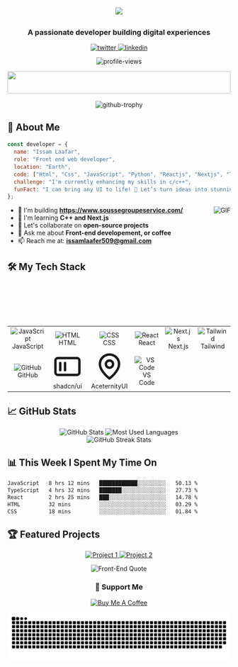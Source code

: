 <h1 align="center">
  <img src="https://readme-typing-svg.herokuapp.com/?lines=Hello,+There!+👋;This+is+Issam Laafar....;Nice+to+meet+you!&center=true&size=30">
</h1>

<h3 align="center">A passionate developer building digital experiences</h3>

<p align="center">
  <a href="https://x.com/issam_laafar" target="_blank">
    <img src="https://img.shields.io/twitter/follow/yourusername?logo=twitter&style=for-the-badge" alt="twitter" />
  </a>
  <a href="https://www.linkedin.com/in/laafar-issam-978767267/" target="_blank">
    <img src="https://img.shields.io/badge/LinkedIn-0077B5?style=for-the-badge&logo=linkedin&logoColor=white" alt="linkedin" />
  </a>
</p>

<!-- Profile views counter -->
<p align="center">
  <img src="https://komarev.com/ghpvc/?username=yourusername&label=Profile%20views&color=0e75b6&style=flat" alt="profile-views">
</p>

<!-- Wave animation -->
<img width="100%" height="50" src="https://i.imgur.com/dBaSKWF.gif" />

<p align="center">
  <img src="https://github-profile-trophy.vercel.app/?username=yourusername&theme=algolia&no-frame=true&row=1&&margin-w=20&no-bg=true" alt="github-trophy" />
</p>

## 🚀 About Me
```javascript
const developer = {
  name: "Issam Laafar",
  role: "Front end web developer",
  location: "Earth",
  code: ["Html", "Css", "JavaScript", "Python", "Reactjs", "Nextjs", "Tailwindcss"],
  challenge: "I'm currently enhancing my skills in c/c++",
  funFact: "I can bring any UI to life! 🚀 Let’s turn ideas into stunning interfaces."
};
```

<img align="right" height="270px" alt="GIF" src="https://i.pinimg.com/originals/e4/26/70/e426702edf874b181aced1e2fa5c6cde.gif" />

- 🔭 I'm building **https://www.soussegroupeservice.com/**
- 🌱 I'm learning **C++ and Next.js**
- 👯 Let's collaborate on **open-source projects**
- 💬 Ask me about **Front-end developement, or coffee**
- 📫 Reach me at: **issamlaafer509@gmail.com**

## 🛠️ My Tech Stack

<table align="center">
  <tr>
    <td align="center" width="96">
      <img src="https://techstack-generator.vercel.app/js-icon.svg" alt="JavaScript" width="65" height="65" />
      <br>JavaScript
    </td>
    <td align="center" width="96">
      <img src="https://cdn.jsdelivr.net/gh/devicons/devicon/icons/html5/html5-original.svg" alt="HTML" width="65" height="65" />
      <br>HTML
    </td>
    <td align="center" width="96">
      <img src="https://cdn.jsdelivr.net/gh/devicons/devicon/icons/css3/css3-original.svg" alt="CSS" width="65" height="65" />
      <br>CSS
    </td>
    <td align="center" width="96">
      <img src="https://techstack-generator.vercel.app/react-icon.svg" alt="React" width="65" height="65" />
      <br>React
    </td>
    <td align="center" width="96">
      <img src="https://cdn.jsdelivr.net/gh/devicons/devicon/icons/nextjs/nextjs-original.svg" alt="Next.js" width="65" height="65" />
      <br>Next.js
    </td>
    <td align="center" width="96">
      <img src="https://cdn.jsdelivr.net/gh/devicons/devicon/icons/tailwindcss/tailwindcss-plain.svg" alt="Tailwind" width="65" height="65" />
      <br>Tailwind
    </td>
  </tr>
  <tr>
    <td align="center" width="96">
      <img src="https://techstack-generator.vercel.app/github-icon.svg" alt="GitHub" width="65" height="65" />
      <br>GitHub
    </td>
    <td align="center" width="96">
      <svg xmlns="http://www.w3.org/2000/svg" width="65" height="65" viewBox="0 0 24 24" fill="none" stroke="currentColor" stroke-width="2" stroke-linecap="round" stroke-linejoin="round"><path d="M2 17V7a2 2 0 0 1 2-2h16a2 2 0 0 1 2 2v10a2 2 0 0 1-2 2H4a2 2 0 0 1-2-2Z"></path><path d="M6 9v6"></path><path d="M10 9v6"></path></svg>
      <br>shadcn/ui
    </td>
    <td align="center" width="96">
      <svg xmlns="http://www.w3.org/2000/svg" width="65" height="65" viewBox="0 0 24 24" fill="none" stroke="currentColor" stroke-width="2" stroke-linecap="round" stroke-linejoin="round"><path d="M20 10c0 6-8 12-8 12s-8-6-8-12a8 8 0 0 1 16 0Z"></path><circle cx="12" cy="10" r="3"></circle></svg>
      <br>AceternityUI
    </td>
    <td align="center" width="96">
      <img src="https://cdn.jsdelivr.net/gh/devicons/devicon/icons/vscode/vscode-original.svg" alt="VS Code" width="65" height="65" />
      <br>VS Code
    </td>
  </tr>
</table>

## 📈 GitHub Stats

<div align="center">
  <img width="49%" height="195px" src="https://github-readme-stats.vercel.app/api?username=yourusername&show_icons=true&count_private=true&hide_border=true&title_color=00b3ff&icon_color=00b4ff&text_color=c9d1d9&bg_color=0d1117" alt="GitHub Stats" /> 
  <img width="41%" height="195px" src="https://github-readme-stats.vercel.app/api/top-langs/?username=yourusername&layout=compact&hide_border=true&title_color=00b3ff&text_color=00b4ff&bg_color=0d1117" alt="Most Used Languages" />
</div>

<div align="center">
  <img height="180em" src="https://github-readme-streak-stats.herokuapp.com/?user=yourusername&theme=blueberry_duo&hide_border=true&background=0D1117&stroke=0000" alt="GitHub Streak Stats" />
</div>

## 📊 This Week I Spent My Time On

<!--START_SECTION:waka-->
```text
JavaScript   8 hrs 12 mins   ████████████░░░░░░░░░   50.13 % 
TypeScript   4 hrs 32 mins   ███████░░░░░░░░░░░░░░   27.73 % 
React        2 hrs 25 mins   ███░░░░░░░░░░░░░░░░░░   14.78 % 
HTML         32 mins         ░░░░░░░░░░░░░░░░░░░░░   03.29 % 
CSS          18 mins         ░░░░░░░░░░░░░░░░░░░░░   01.84 % 
```
<!--END_SECTION:waka-->

## 🏆 Featured Projects

<p align="center">
  <a href="https://github.com/yourusername/project1">
    <img width="49%" src="https://github-readme-stats.vercel.app/api/pin/?username=yourusername&repo=project1&theme=react&bg_color=0D1117&hide_border=true" alt="Project 1" />
  </a>
  <a href="https://github.com/yourusername/project2">
    <img width="49%" src="https://github-readme-stats.vercel.app/api/pin/?username=yourusername&repo=project2&theme=react&bg_color=0D1117&hide_border=true" alt="Project 2" />
  </a>
</p>



<div align="center">
  <img src="https://quotes-github-readme.vercel.app/api?type=horizontal&theme=tokyonight&quote=The%20best%20UI%20is%20the%20one%20you%20don’t%20notice." alt="Front-End Quote"/>
</div>


<h3 align="center">💖 Support Me</h3>
<p align="center">
  <a href="https://www.buymeacoffee.com/yourusername" target="_blank">
    <img src="https://cdn.buymeacoffee.com/buttons/v2/default-yellow.png" alt="Buy Me A Coffee" height="50px">
  </a>
</p>

<div align="center">
  <img src="https://raw.githubusercontent.com/platane/snk/output/github-contribution-grid-snake-dark.svg" alt="GitHub Contribution Snake" />
</div>

